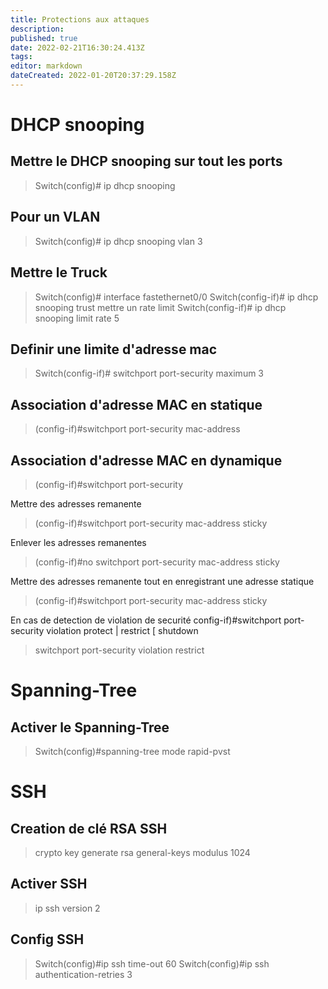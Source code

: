 ```yaml
---
title: Protections aux attaques
description: 
published: true
date: 2022-02-21T16:30:24.413Z
tags: 
editor: markdown
dateCreated: 2022-01-20T20:37:29.158Z
---
```


# DHCP snooping
## Mettre le DHCP snooping sur tout les ports
> Switch(config)# ip dhcp snooping

## Pour un VLAN
> Switch(config)# ip dhcp snooping vlan 3

## Mettre le Truck 
> Switch(config)# interface fastethernet0/0
> Switch(config-if)# ip dhcp snooping trust
mettre un rate limit
>  Switch(config-if)# ip dhcp snooping limit rate 5

## Definir une limite d'adresse mac
>  Switch(config-if)# switchport port-security maximum 3

## Association d'adresse MAC en statique
> (config-if)#switchport port-security mac-address <mac>

## Association d'adresse MAC en dynamique
> (config-if)#switchport port-security

Mettre des adresses remanente
> (config-if)#switchport port-security mac-address sticky

Enlever les adresses remanentes
> (config-if)#no switchport port-security mac-address sticky

Mettre des adresses remanente tout en enregistrant une adresse statique
> (config-if)#switchport port-security mac-address sticky <adresse MAC>

En cas de detection de violation de securité
config-if)#switchport port-security violation protect | restrict [ shutdown
> switchport port-security violation restrict

# Spanning-Tree
## Activer le Spanning-Tree
> Switch(config)#spanning-tree mode rapid-pvst

# SSH
## Creation de clé RSA SSH
> crypto key generate rsa general-keys modulus 1024
## Activer SSH
>ip ssh version 2
## Config SSH
> Switch(config)#ip ssh time-out 60
Switch(config)#ip ssh authentication-retries 3 
